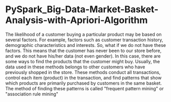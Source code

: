 # PySpark_Big-Data-Market-Basket-Analysis-with-Apriori-Algorithm
The likelihood of a customer buying a particular product may be based on several factors. For example, factors such as customer transaction history, demographic characteristics and interests. So, what if we do not have these factors. This means that the customer has never been to our store before, and we do not have his/her data (not even gender). In this case, there are some ways to find the products that the customer might buy. Usually, the data used in these methods belongs to other customers who have previously shopped in the store. These methods conduct all transactions, control each item (product) in the transaction, and find patterns that show which products are primarily purchased by customers in the same basket. The method of finding these patterns is called "frequent pattern mining" or "association rule mining"
